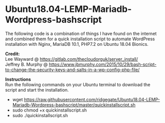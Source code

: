 # Ubuntu18.04-LEMP-Mariadb-Wordpress-bashscript
The following code is a combination of things I have found on the internet and combined them 
for a quick installation script to automate WordPress installation with Nginx, MariaDB 10.1, PHP7.2 on Ubuntu 18.04 Bionics.

<strong>Credit: </strong>
</br>Lee Wayward @ https://gitlab.com/thecloudorguk/server_install/ 
</br>Jeffrey B. Murphy @ https://www.jbmurphy.com/2015/10/29/bash-script-to-change-the-security-keys-and-salts-in-a-wp-config-php-file/

<strong>Instructions</strong></br>
Run the following commands on your Ubuntu terminal to download the script and start the installation. </br>
- wget https://raw.githubusercontent.com/ridgegate/Ubuntu18.04-LEMP-Mariadb-Wordpress-bashscript/master/quickinstallscript.sh </br>
- sudo chmod +x quickinstallscript.sh </br>
- sudo ./quickinstallscript.sh </br>

